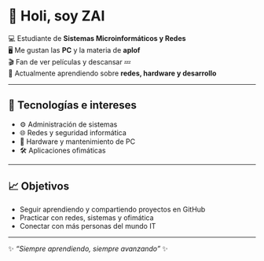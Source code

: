 # 👋 Holi, soy ZAI  

💻 Estudiante de **Sistemas Microinformáticos y Redes**  
🖥️ Me gustan las **PC** y la materia de **aplof**  
🎬 Fan de ver películas y descansar 💤  
🌱 Actualmente aprendiendo sobre **redes, hardware y desarrollo**  

---

## 🔧 Tecnologías e intereses
- ⚙️ Administración de sistemas  
- 🌐 Redes y seguridad informática  
- 💾 Hardware y mantenimiento de PC  
- 🛠️ Aplicaciones ofimáticas  

---

## 📈 Objetivos
- Seguir aprendiendo y compartiendo proyectos en GitHub  
- Practicar con redes, sistemas y ofimática  
- Conectar con más personas del mundo IT  

---

✨ *“Siempre aprendiendo, siempre avanzando”* ✨  

